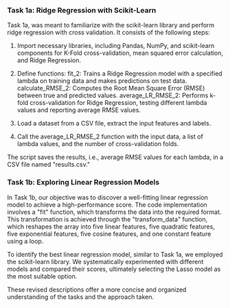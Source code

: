### Task 1a: Ridge Regression with Scikit-Learn

Task 1a, was meant to familiarize with the scikit-learn library and perform ridge regression with cross validation. It consists of the following steps:

  1) Import necessary libraries, including Pandas, NumPy, and scikit-learn components for K-Fold cross-validation, mean squared error calculation, and Ridge Regression.

  2) Define functions:
  fit_2: Trains a Ridge Regression model with a specified lambda on training data and makes predictions on test data.
  calculate_RMSE_2: Computes the Root Mean Square Error (RMSE) between true and predicted values.
  average_LR_RMSE_2: Performs k-fold cross-validation for Ridge Regression, testing different lambda values and reporting average RMSE values.

  3) Load a dataset from a CSV file, extract the input features and labels.

  4) Call the average_LR_RMSE_2 function with the input data, a list of lambda values, and the number of cross-validation folds.

The script saves the results, i.e., average RMSE values for each lambda, in a CSV file named "results.csv."

### Task 1b: Exploring Linear Regression Models

In Task 1b, our objective was to discover a well-fitting linear regression model to achieve a high-performance score. The code implementation involves a "fit" function, which transforms the data into the required format. This transformation is achieved through the "transform_data" function, which reshapes the array into five linear features, five quadratic features, five exponential features, five cosine features, and one constant feature using a loop.

To identify the best linear regression model, similar to Task 1a, we employed the scikit-learn library. We systematically experimented with different models and compared their scores, ultimately selecting the Lasso model as the most suitable option.

These revised descriptions offer a more concise and organized understanding of the tasks and the approach taken.
